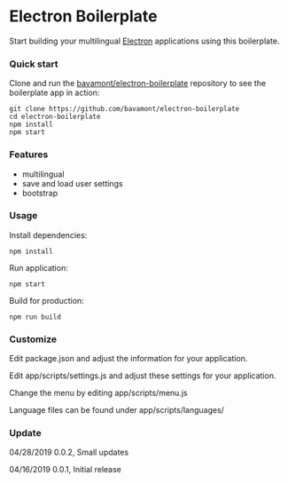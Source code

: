 Electron Boilerplate
=======

Start building your multilingual [Electron](https://github.com/electron/electron) applications using this boilerplate.


### Quick start

Clone and run the
[bavamont/electron-boilerplate](https://github.com/bavamont/electron-boilerplate)
repository to see the boilerplate app in action:

```
git clone https://github.com/bavamont/electron-boilerplate
cd electron-boilerplate
npm install
npm start
```


### Features

- multilingual
- save and load user settings
- bootstrap


### Usage

Install dependencies:
```
npm install
```

Run application:
```
npm start
```

Build for production:
```
npm run build
```

### Customize

Edit package.json and adjust the information for your application.

Edit app/scripts/settings.js and adjust these settings for your application.

Change the menu by editing app/scripts/menu.js

Language files can be found under app/scripts/languages/


### Update

04/28/2019	0.0.2, Small updates

04/16/2019	0.0.1, Initial release
